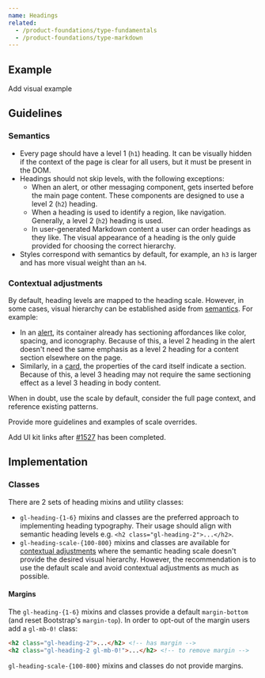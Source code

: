 ```yaml
---
name: Headings
related:
  - /product-foundations/type-fundamentals
  - /product-foundations/type-markdown
---
```


## Example

<todo>Add visual example</todo>

## Guidelines

### Semantics

- Every page should have a level 1 (`h1`) heading. It can be visually hidden if the context of the page is clear for all users, but it must be present in the DOM.
- Headings should not skip levels, with the following exceptions:
  - When an alert, or other messaging component, gets inserted before the main page content. These components are designed to use a level 2 (`h2`) heading.
  - When a heading is used to identify a region, like navigation. Generally, a level 2 (`h2`) heading is used.
  - In user-generated Markdown content a user can order headings as they like. The visual appearance of a heading is the only guide provided for choosing the correct hierarchy.
- Styles correspond with semantics by default, for example, an `h3` is larger and has more visual weight than an `h4`.

### Contextual adjustments

By default, heading levels are mapped to the heading scale. However, in some cases, visual hierarchy can be established aside from [semantics](#semantics). For example:

- In an [alert](/components/alert), its container already has sectioning affordances like color, spacing, and iconography. Because of this, a level 2 heading in the alert doesn't need the same emphasis as a level 2 heading for a content section elsewhere on the page.
- Similarly, in a [card](/components/card), the properties of the card itself indicate a section. Because of this, a level 3 heading may not require the same sectioning effect as a level 3 heading in body content.

When in doubt, use the scale by default, consider the full page context, and reference existing patterns.

<todo>Provide more guidelines and examples of scale overrides.</todo>

<todo>Add UI kit links after [#1527](https://gitlab.com/gitlab-org/gitlab-services/design.gitlab.com/-/issues/1527) has been completed.</todo>

## Implementation

### Classes

There are 2 sets of heading mixins and utility classes:

- `gl-heading-{1-6}` mixins and classes are the preferred approach to implementing heading typography. Their usage should align with semantic heading levels e.g. `<h2 class="gl-heading-2">...</h2>`.
- `gl-heading-scale-{100-800}` mixins and classes are available for [contextual adjustments](#contextual-adjustments) where the semantic heading scale doesn't provide the desired visual hierarchy. However, the recommendation is to use the default scale and avoid contextual adjustments as much as possible.

#### Margins

The `gl-heading-{1-6}` mixins and classes provide a default `margin-bottom` (and reset Bootstrap's `margin-top`). In order to opt-out of the margin users add a `gl-mb-0!` class:

```html
<h2 class="gl-heading-2">...</h2> <!-- has margin -->
<h2 class="gl-heading-2 gl-mb-0!">...</h2> <!-- to remove margin -->
```

`gl-heading-scale-{100-800}` mixins and classes do not provide margins.
